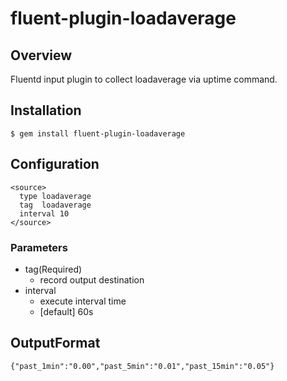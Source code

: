 # fluent-plugin-loadaverage

## Overview
Fluentd input plugin to collect loadaverage via uptime command.

## Installation
```
$ gem install fluent-plugin-loadaverage
```

## Configuration
```
<source>
  type loadaverage
  tag  loadaverage
  interval 10
</source>
```

### Parameters
- tag(Required)
    - record output destination
- interval
    - execute interval time
    - [default] 60s

## OutputFormat
```
{"past_1min":"0.00","past_5min":"0.01","past_15min":"0.05"}
```
